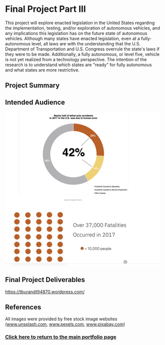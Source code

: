 # **Final Project Part III**
This project will explore enacted legislation in the United States regarding the implementation, testing, and/or exploration of autonomous vehicles, and any implications this legislation has on the future state of autonomous vehicles. Although many states have enacted legislation, even at a fully-autonomous level, all laws are with the understanding that the U.S. Department of Transportation and U.S. Congress overrule the state's laws if they were to be made. Additionally, a fully autonomous, or level five, vehicle is not yet realized from a technology perspective. The intention of the research is to understand which states are "ready" for fully autonomous and what states are more restrictive.

## **Project Summary** 


## **Intended Audience** 


![Visualization 1](/IMG_0215.png)


## **Final Project Deliverables** 
https://tburandt94870.wordpress.com/

## **References**
All images were provided by free stock image websites (www.unsplash.com, www.pexels.com, www.pixabay.com)


### [Click here to return to the main portfolio page](https://tburandt01.github.io/Burandt_Portfolio/)

